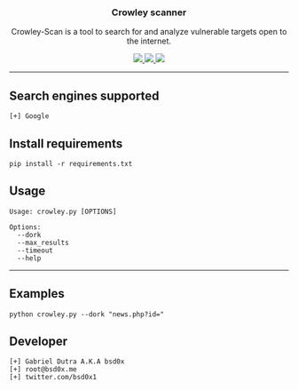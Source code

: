 <p align="center">
  <h3 align="center">Crowley scanner</h3>
  <p align="center">
    Crowley-Scan is a tool to search for and analyze vulnerable targets open to the internet.
  </p>

  <p align="center">
    <a href="https://twitter.com/bsd0x">
      <img src="https://img.shields.io/badge/twitter-@bsd0x-blue.svg">
    </a>
    <a href="https://www.gnu.org/licenses/gpl-3.0">
      <img src="https://img.shields.io/badge/License-GPLv3-blue.svg">
    </a>
    <a href="https://github.com/bsd0x/crowley-scan/releases">
      <img src="https://img.shields.io/badge/version-2.0.0-blue.svg">
    </a>
  </p>
</p>
<hr>

## Search engines supported

```
[+] Google
```

## Install requirements

```
pip install -r requirements.txt
```

## Usage

```
Usage: crowley.py [OPTIONS]

Options:
  --dork 
  --max_results 
  --timeout
  --help
```

<hr>

## Examples

```
python crowley.py --dork "news.php?id="
```

## Developer

```
[+] Gabriel Dutra A.K.A bsd0x
[+] root@bsd0x.me
[+] twitter.com/bsd0x1
```
